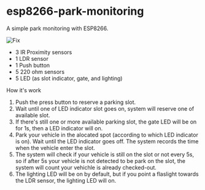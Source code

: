 # esp8266-park-monitoring
A simple park monitoring with ESP8266.

![Fix](https://user-images.githubusercontent.com/113373725/208310635-f85c2a29-fbcf-45e8-8a8c-e554b0b23ada.png)

- 3 IR Proximity sensors
- 1 LDR sensor
- 1 Push button
- 5 220 ohm sensors
- 5 LED (as slot indicator, gate, and lighting)

How it's work
1. Push the press button to reserve a parking slot.
2. Wait until one of LED indicator slot goes on, system will reserve one of available slot.
3. If there's still one or more available parking slot, the gate LED will be on for 1s, then a LED indicator will on.
4. Park your vehicle in the alocated spot (according to which LED indicator is on). Wait until the LED indicator goes off. The system records the time when the vehicle enter the slot.
5. The system will check if your vehicle is still on the slot or not every 5s, so if after 5s your vehicle is not detected to be park on the slot, the system will count your vehichle is already checked-out.
6. The lighting LED will be on by default, but if you point a flaslight towards the LDR sensor, the lighting LED will on. 
